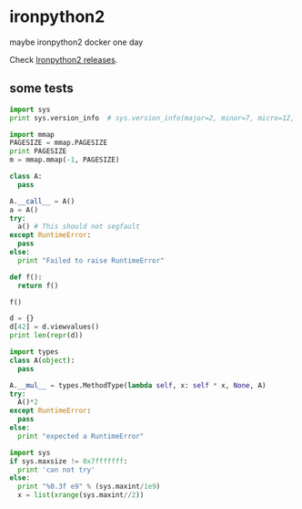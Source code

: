 # ironpython2
maybe ironpython2 docker one day

Check [Ironpython2 releases](https://github.com/IronLanguages/ironpython2/releases).
## some tests

``` python
import sys
print sys.version_info  # sys.version_info(major=2, minor=7, micro=12, releaselevel='final', serial=0)
```

``` python
import mmap
PAGESIZE = mmap.PAGESIZE
print PAGESIZE
m = mmap.mmap(-1, PAGESIZE)
```

``` python
class A:
  pass

A.__call__ = A()
a = A()
try:
  a() # This should not segfault
except RuntimeError:
  pass
else:
  print "Failed to raise RuntimeError"
```

``` python
def f():
  return f()

f()
```

``` python
d = {}
d[42] = d.viewvalues()
print len(repr(d))
```

``` python
import types
class A(object):
  pass

A.__mul__ = types.MethodType(lambda self, x: self * x, None, A)
try:
  A()*2
except RuntimeError:
  pass
else:
  print "expected a RuntimeError"
```

``` python
import sys
if sys.maxsize != 0x7fffffff:
  print 'can not try'
else:
  print "%0.3f e9" % (sys.maxint/1e9)
  x = list(xrange(sys.maxint//2))
```
